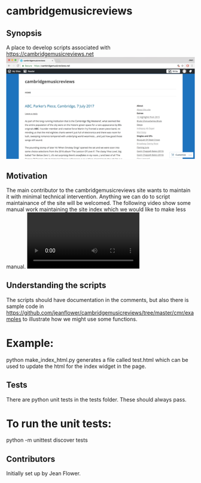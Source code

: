 # cambridgemusicreviews

## Synopsis
A place to develop scripts associated with https://cambridgemusicreviews.net
![web_page_screengrab](docs/cmr_web_page_image.png)

## Motivation
The main contributor to the cambridgemusicreviews site wants to maintain it with minimal technical intervention.  Anything we can do to script maintainance of the site will be welcomed. The following video show some manual work maintaining the site index which we would like to make less manual.
![manual index maintenance](docs/editing_cmr_site_index.mp4)

## Understanding the scripts
The scripts should have documentation in the comments, but also there is sample code in https://github.com/jeanflower/cambridgemusicreviews/tree/master/cmr/examples to illustrate how we might use some functions. 

# Example:
python make_index_html.py 
generates a file called test.html which can be used to update the html for the index widget in the page.

## Tests
There are python unit tests in the tests folder.  These should always pass.
# To run the unit tests:
python -m unittest discover tests

## Contributors
Initially set up by Jean Flower.


